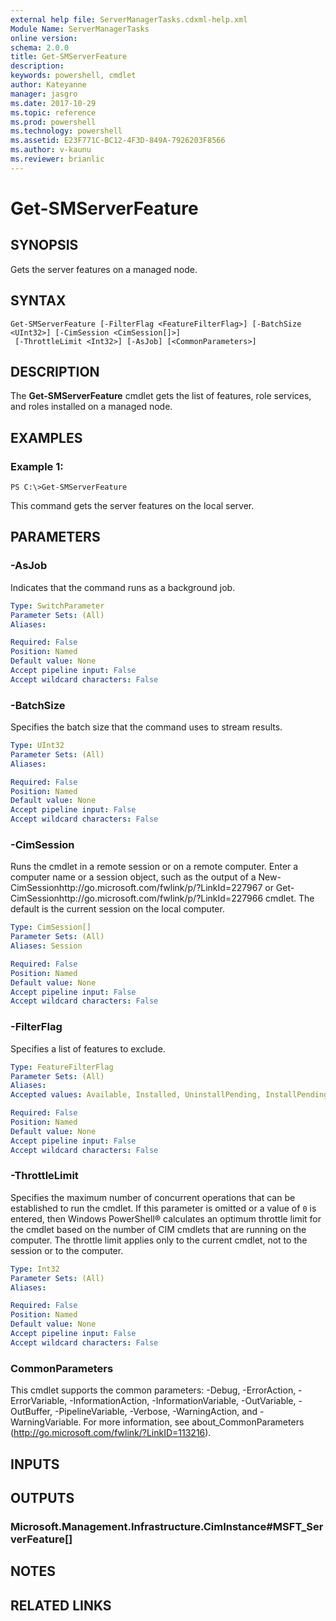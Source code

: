 ```yaml
---
external help file: ServerManagerTasks.cdxml-help.xml
Module Name: ServerManagerTasks
online version: 
schema: 2.0.0
title: Get-SMServerFeature
description: 
keywords: powershell, cmdlet
author: Kateyanne
manager: jasgro
ms.date: 2017-10-29
ms.topic: reference
ms.prod: powershell
ms.technology: powershell
ms.assetid: E23F771C-BC12-4F3D-849A-7926203F8566
ms.author: v-kaunu
ms.reviewer: brianlic
---
```


# Get-SMServerFeature

## SYNOPSIS
Gets the server features on a managed node.

## SYNTAX

```
Get-SMServerFeature [-FilterFlag <FeatureFilterFlag>] [-BatchSize <UInt32>] [-CimSession <CimSession[]>]
 [-ThrottleLimit <Int32>] [-AsJob] [<CommonParameters>]
```

## DESCRIPTION
The **Get-SMServerFeature** cmdlet gets the list of features, role services, and roles installed on a managed node.

## EXAMPLES

### Example 1:
```
PS C:\>Get-SMServerFeature
```

This command gets the server features on the local server.

## PARAMETERS

### -AsJob
Indicates that the command runs as a background job.

```yaml
Type: SwitchParameter
Parameter Sets: (All)
Aliases: 

Required: False
Position: Named
Default value: None
Accept pipeline input: False
Accept wildcard characters: False
```

### -BatchSize
Specifies the batch size that the command uses to stream results.

```yaml
Type: UInt32
Parameter Sets: (All)
Aliases: 

Required: False
Position: Named
Default value: None
Accept pipeline input: False
Accept wildcard characters: False
```

### -CimSession
Runs the cmdlet in a remote session or on a remote computer.
Enter a computer name or a session object, such as the output of a New-CimSessionhttp://go.microsoft.com/fwlink/p/?LinkId=227967 or Get-CimSessionhttp://go.microsoft.com/fwlink/p/?LinkId=227966 cmdlet.
The default is the current session on the local computer.

```yaml
Type: CimSession[]
Parameter Sets: (All)
Aliases: Session

Required: False
Position: Named
Default value: None
Accept pipeline input: False
Accept wildcard characters: False
```

### -FilterFlag
Specifies a list of features to exclude.

```yaml
Type: FeatureFilterFlag
Parameter Sets: (All)
Aliases: 
Accepted values: Available, Installed, UninstallPending, InstallPending, NotPresent, Removed, Unknown

Required: False
Position: Named
Default value: None
Accept pipeline input: False
Accept wildcard characters: False
```

### -ThrottleLimit
Specifies the maximum number of concurrent operations that can be established to run the cmdlet.
If this parameter is omitted or a value of `0` is entered, then Windows PowerShell® calculates an optimum throttle limit for the cmdlet based on the number of CIM cmdlets that are running on the computer.
The throttle limit applies only to the current cmdlet, not to the session or to the computer.

```yaml
Type: Int32
Parameter Sets: (All)
Aliases: 

Required: False
Position: Named
Default value: None
Accept pipeline input: False
Accept wildcard characters: False
```

### CommonParameters
This cmdlet supports the common parameters: -Debug, -ErrorAction, -ErrorVariable, -InformationAction, -InformationVariable, -OutVariable, -OutBuffer, -PipelineVariable, -Verbose, -WarningAction, and -WarningVariable. For more information, see about_CommonParameters (http://go.microsoft.com/fwlink/?LinkID=113216).

## INPUTS

## OUTPUTS

### Microsoft.Management.Infrastructure.CimInstance#MSFT_ServerFeature[]

## NOTES

## RELATED LINKS

